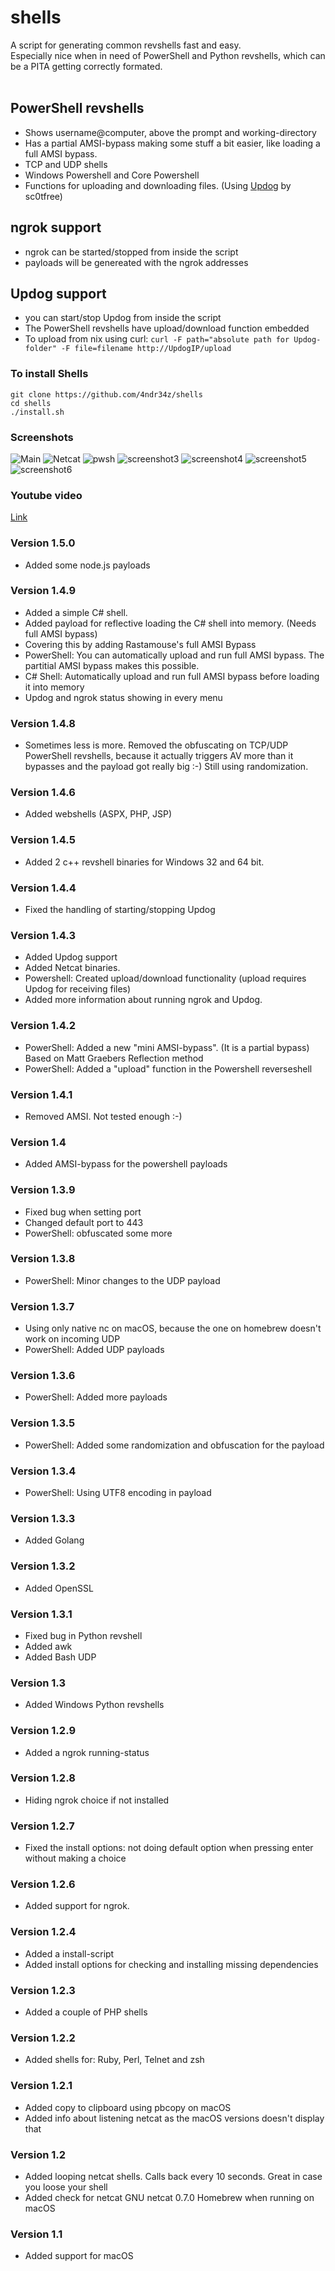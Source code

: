 # shells
A script for generating common revshells fast and easy. <br>
Especially nice when in need of PowerShell and Python revshells, which can be a PITA getting correctly formated.<br><br> 

## PowerShell revshells<br> 
- Shows username@computer, above the prompt and working-directory
- Has a partial AMSI-bypass making some stuff a bit easier, like loading a full AMSI bypass.
- TCP and UDP shells 
- Windows Powershell and Core Powershell
- Functions for uploading and downloading files. (Using [Updog](https://github.com/sc0tfree/updog) by sc0tfree)

## ngrok support
- ngrok can be started/stopped from inside the script
- payloads will be genereated with the ngrok addresses

## Updog support
- you can start/stop Updog from inside the script
- The PowerShell revshells have upload/download function embedded
- To upload from nix using curl: 
```curl -F path="absolute path for Updog-folder" -F file=filename http://UpdogIP/upload```
 
 
### To install Shells
	git clone https://github.com/4ndr34z/shells
	cd shells
	./install.sh


### Screenshots

![Main](https://github.com/4ndr34z/shells/blob/main/screenshots/macOS143.png?raw=true)
![Netcat](https://github.com/4ndr34z/shells/blob/main/screenshots/netcat1.png?raw=true)
![pwsh](https://github.com/4ndr34z/shells/blob/main/screenshots/pwsh.png?raw=true)
![screenshot3](https://github.com/4ndr34z/shells/blob/main/screenshots/shells2.png?raw=true)
![screenshot4](https://github.com/4ndr34z/shells/blob/main/screenshots/shells3.png?raw=true)
![screenshot5](https://github.com/4ndr34z/shells/blob/main/screenshots/shells4.png?raw=true)
![screenshot6](https://github.com/4ndr34z/shells/blob/main/screenshots/SimpleRevshell.png?raw=true)

### Youtube video
[Link](https://youtu.be/HDrzqiyKQtA)


### Version 1.5.0
- Added some node.js payloads


### Version 1.4.9
- Added a simple C# shell.  
- Added payload for reflective loading the C# shell into memory. (Needs full AMSI bypass)
- Covering this by adding Rastamouse's full AMSI Bypass
- PowerShell: You can automatically upload and run full AMSI bypass. The partitial AMSI bypass makes this possible.
- C# Shell: Automatically upload and run full AMSI bypass before loading it into memory
- Updog and ngrok status showing in every menu


### Version 1.4.8
- Sometimes less is more. Removed the obfuscating on TCP/UDP PowerShell revshells, because it actually triggers AV more than it bypasses and the payload got really big :-) Still using randomization.


### Version 1.4.6
- Added webshells (ASPX, PHP, JSP)


### Version 1.4.5
- Added 2 c++ revshell binaries for Windows 32 and 64 bit. 


### Version 1.4.4
- Fixed the handling of starting/stopping Updog


### Version 1.4.3
- Added Updog support
- Added Netcat binaries. 
- Powershell: Created upload/download functionality (upload requires Updog for receiving files)
- Added more information about running ngrok and Updog. 

### Version 1.4.2
- PowerShell: Added a new "mini AMSI-bypass". (It is a partial bypass) Based on Matt Graebers Reflection method 
- PowerShell: Added a "upload" function in the Powershell reverseshell

### Version 1.4.1
- Removed AMSI. Not tested enough :-)


### Version 1.4
- Added AMSI-bypass for the powershell payloads

### Version 1.3.9
- Fixed bug when setting port
- Changed default port to 443
- PowerShell: obfuscated some more


### Version 1.3.8
- PowerShell: Minor changes to the UDP payload


### Version 1.3.7
- Using only native nc on macOS, because the one on homebrew doesn't work on incoming UDP
- PowerShell: Added UDP payloads


### Version 1.3.6
- PowerShell: Added more payloads


### Version 1.3.5
- PowerShell: Added some randomization and obfuscation for the payload


### Version 1.3.4
- PowerShell: Using UTF8 encoding in payload


### Version 1.3.3
- Added Golang


### Version 1.3.2
- Added OpenSSL


### Version 1.3.1
- Fixed bug in Python revshell
- Added awk
- Added Bash UDP 


### Version 1.3
- Added Windows Python revshells


### Version 1.2.9
- Added a ngrok running-status


### Version 1.2.8
- Hiding ngrok choice if not installed


### Version 1.2.7
- Fixed the install options: not doing default option when pressing enter without making a choice


### Version 1.2.6
- Added support for ngrok. 


### Version 1.2.4
- Added a install-script
- Added install options for checking and installing missing dependencies


### Version 1.2.3
- Added a couple of PHP shells


### Version 1.2.2
- Added shells for: Ruby, Perl, Telnet and zsh


### Version 1.2.1
- Added copy to clipboard using pbcopy on macOS
- Added info about listening netcat as the macOS versions doesn't display that


### Version 1.2
- Added looping netcat shells. Calls back every 10 seconds. Great in case you loose your shell
- Added check for netcat GNU netcat 0.7.0 Homebrew when running on macOS


### Version 1.1
- Added support for macOS

